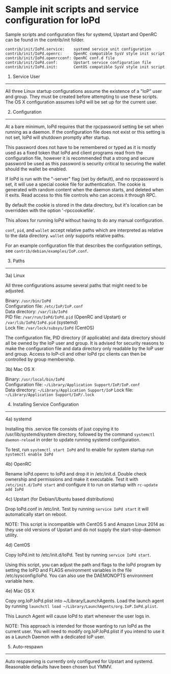 Sample init scripts and service configuration for IoPd
==========================================================

Sample scripts and configuration files for systemd, Upstart and OpenRC
can be found in the contrib/init folder.

    contrib/init/IoPd.service:    systemd service unit configuration
    contrib/init/IoPd.openrc:     OpenRC compatible SysV style init script
    contrib/init/IoPd.openrcconf: OpenRC conf.d file
    contrib/init/IoPd.conf:       Upstart service configuration file
    contrib/init/IoPd.init:       CentOS compatible SysV style init script

1. Service User
---------------------------------

All three Linux startup configurations assume the existence of a "IoP" user
and group.  They must be created before attempting to use these scripts.
The OS X configuration assumes IoPd will be set up for the current user.

2. Configuration
---------------------------------

At a bare minimum, IoPd requires that the rpcpassword setting be set
when running as a daemon.  If the configuration file does not exist or this
setting is not set, IoPd will shutdown promptly after startup.

This password does not have to be remembered or typed as it is mostly used
as a fixed token that IoPd and client programs read from the configuration
file, however it is recommended that a strong and secure password be used
as this password is security critical to securing the wallet should the
wallet be enabled.

If IoPd is run with the "-server" flag (set by default), and no rpcpassword is set,
it will use a special cookie file for authentication. The cookie is generated with random
content when the daemon starts, and deleted when it exits. Read access to this file
controls who can access it through RPC.

By default the cookie is stored in the data directory, but it's location can be overridden
with the option '-rpccookiefile'.

This allows for running IoPd without having to do any manual configuration.

`conf`, `pid`, and `wallet` accept relative paths which are interpreted as
relative to the data directory. `wallet` *only* supports relative paths.

For an example configuration file that describes the configuration settings,
see `contrib/debian/examples/IoP.conf`.

3. Paths
---------------------------------

3a) Linux

All three configurations assume several paths that might need to be adjusted.

Binary:              `/usr/bin/IoPd`  
Configuration file:  `/etc/IoP/IoP.conf`  
Data directory:      `/var/lib/IoPd`  
PID file:            `/var/run/IoPd/IoPd.pid` (OpenRC and Upstart) or `/var/lib/IoPd/IoPd.pid` (systemd)  
Lock file:           `/var/lock/subsys/IoPd` (CentOS)  

The configuration file, PID directory (if applicable) and data directory
should all be owned by the IoP user and group.  It is advised for security
reasons to make the configuration file and data directory only readable by the
IoP user and group.  Access to IoP-cli and other IoPd rpc clients
can then be controlled by group membership.

3b) Mac OS X

Binary:              `/usr/local/bin/IoPd`  
Configuration file:  `~/Library/Application Support/IoP/IoP.conf`  
Data directory:      `~/Library/Application Support/IoP`
Lock file:           `~/Library/Application Support/IoP/.lock`

4. Installing Service Configuration
-----------------------------------

4a) systemd

Installing this .service file consists of just copying it to
/usr/lib/systemd/system directory, followed by the command
`systemctl daemon-reload` in order to update running systemd configuration.

To test, run `systemctl start IoPd` and to enable for system startup run
`systemctl enable IoPd`

4b) OpenRC

Rename IoPd.openrc to IoPd and drop it in /etc/init.d.  Double
check ownership and permissions and make it executable.  Test it with
`/etc/init.d/IoPd start` and configure it to run on startup with
`rc-update add IoPd`

4c) Upstart (for Debian/Ubuntu based distributions)

Drop IoPd.conf in /etc/init.  Test by running `service IoPd start`
it will automatically start on reboot.

NOTE: This script is incompatible with CentOS 5 and Amazon Linux 2014 as they
use old versions of Upstart and do not supply the start-stop-daemon utility.

4d) CentOS

Copy IoPd.init to /etc/init.d/IoPd. Test by running `service IoPd start`.

Using this script, you can adjust the path and flags to the IoPd program by
setting the IoPD and FLAGS environment variables in the file
/etc/sysconfig/IoPd. You can also use the DAEMONOPTS environment variable here.

4e) Mac OS X

Copy org.IoP.IoPd.plist into ~/Library/LaunchAgents. Load the launch agent by
running `launchctl load ~/Library/LaunchAgents/org.IoP.IoPd.plist`.

This Launch Agent will cause IoPd to start whenever the user logs in.

NOTE: This approach is intended for those wanting to run IoPd as the current user.
You will need to modify org.IoP.IoPd.plist if you intend to use it as a
Launch Daemon with a dedicated IoP user.

5. Auto-respawn
-----------------------------------

Auto respawning is currently only configured for Upstart and systemd.
Reasonable defaults have been chosen but YMMV.
